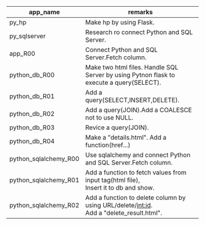 |app_name|remarks|
|---|---|
|py_hp|Make hp by using Flask.|
|py_sqlserver|Research ro connect Python and SQL Server.|
|app_R00|Connect Python and SQL Server.Fetch column.|
|python_db_R00|Make two html files. Handle SQL Server by using Pytnon flask to execute a query(SELECT).|
|python_db_R01|Add a query(SELECT,INSERT,DELETE).|
|python_db_R02|Add a query(JOIN).Add a COALESCE not to use NULL.|
|python_db_R03|Revice a query(JOIN).|
|python_db_R04|Make a "details.html". Add a function(href...)|
|python_sqlalchemy_R00|Use sqlalchemy and connect Python and SQL Server.Fetch column.|
|python_sqlalchemy_R01|Add a function to fetch values from input tag(html file), <br> Insert it to db and show.|
|python_sqlalchemy_R02|Add a function to delete column by using URL/delete/<int:id>.<br>Add a "delete_result.html".|

